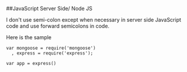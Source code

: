 ##JavaScript Server Side/ Node JS

I don't use semi-colon except when necessary in server side JavaScript code and use forward semicolons in code. 

Here is the sample

    var mongoose = require('mongoose')
      , express = require('express');

    var app = express()


